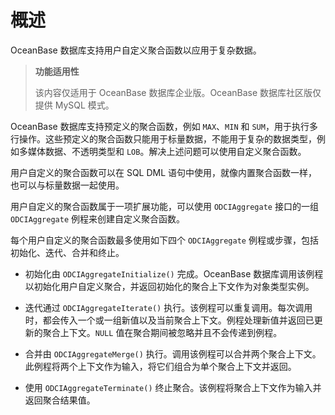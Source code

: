 概述 
=======================

OceanBase 数据库支持用户自定义聚合函数以应用于复杂数据。

>**功能适用性**
>
>该内容仅适用于 OceanBase 数据库企业版。OceanBase 数据库社区版仅提供 MySQL 模式。

OceanBase 数据库支持预定义的聚合函数，例如 `MAX`、`MIN` 和 `SUM`，用于执行多行操作。这些预定义的聚合函数只能用于标量数据，不能用于复杂的数据类型，例如多媒体数据、不透明类型和 `LOB`。解决上述问题可以使用自定义聚合函数。

用户自定义的聚合函数可以在 SQL DML 语句中使用，就像内置聚合函数一样，也可以与标量数据一起使用。

用户自定义的聚合函数属于一项扩展功能，可以使用 `ODCIAggregate` 接口的一组 `ODCIAggregate` 例程来创建自定义聚合函数。

每个用户自定义的聚合函数最多使用如下四个 `ODCIAggregate` 例程或步骤，包括初始化、迭代、合并和终止。

* 初始化由 `ODCIAggregateInitialize()` 完成。OceanBase 数据库调用该例程以初始化用户自定义聚合，并返回初始化的聚合上下文作为对象类型实例。

  

* 迭代通过 `ODCIAggregateIterate()` 执行。该例程可以重复调用。每次调用时，都会传入一个或一组新值以及当前聚合上下文。例程处理新值并返回已更新的聚合上下文。`NULL` 值在聚合期间被忽略并且不会传递到例程。

  

* 合并由 `ODCIAggregateMerge()` 执行。调用该例程可以合并两个聚合上下文。此例程将两个上下文作为输入，将它们组合为单个聚合上下文并返回。

  

* 使用 `ODCIAggregateTerminate()` 终止聚合。该例程将聚合上下文作为输入并返回聚合结果值。

  



